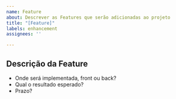 ```yaml
---
name: Feature
about: Descrever as Features que serão adicionadas ao projeto
title: "[Feature]"
labels: enhancement
assignees: ''

---
```


## Descrição da Feature

* Onde será implementada, front ou back?
* Qual o resultado esperado?
* Prazo?
